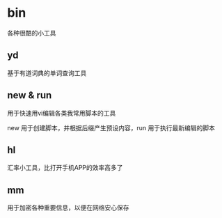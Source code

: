 # bin
各种很酷的小工具

## yd
基于有道词典的单词查询工具

## new & run
用于快速用vi编辑各类我常用脚本的工具

new 用于创建脚本，并根据后缀产生预设内容，run 用于执行最新编辑的脚本

## hl
汇率小工具，比打开手机APP的效率高多了


## mm
用于加密各种重要信息，以便在网络安心保存
